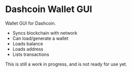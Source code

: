 Dashcoin Wallet GUI
=================

Wallet GUI for Dashcoin.

<ul>
<li>Syncs blockchain with network</li>
<li>Can load/generate a wallet</li>
<li>Loads balance</li>
<li>Loads address</li>
<li>Lists transactions</li>
</ul>

This is still a work in progress, and is not ready for use yet.
